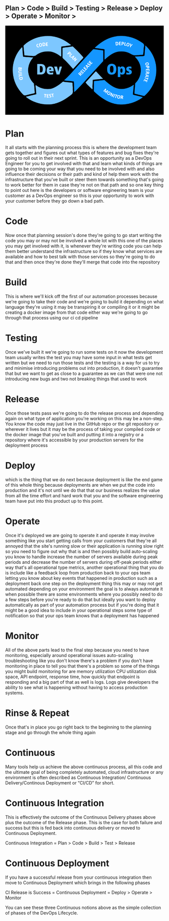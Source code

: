 ## Plan > Code > Build > Testing > Release > Deploy > Operate > Monitor >

![Alt text](./images/Day1_DevOpsCycle.png)

# Plan
It all starts with the planning process this is where the development team gets together and figures out what types of features and bug fixes they're going to roll out in their next sprint. This is an opportunity as a DevOps Engineer for you to get involved with that and learn what kinds of things are going to be coming your way that you need to be involved with and also influence their decisions or their path and kind of help them work with the infrastructure that you've built or steer them towards something that's going to work better for them in case they're not on that path and so one key thing to point out here is the developers or software engineering team is your customer as a DevOps engineer so this is your opportunity to work with your customer before they go down a bad path.

# Code
Now once that planning session's done they're going to go start writing the code you may or may not be involved a whole lot with this one of the places you may get involved with it, is whenever they're writing code you can help them better understand the infrastructure so if they know what services are available and how to best talk with those services so they're going to do that and then once they're done they'll merge that code into the repository

# Build
This is where we'll kick off the first of our automation processes because we're going to take their code and we're going to build it depending on what language they're using it may be transpiring it or compiling it or it might be creating a docker image from that code either way we're going to go through that process using our ci cd pipeline

# Testing
Once we've built it we're going to run some tests on it now the development team usually writes the test you may have some input in what tests get written but we need to run those tests and the testing is a way for us to try and minimise introducing problems out into production, it doesn't guarantee that but we want to get as close to a guarantee as we can that were one not introducing new bugs and two not breaking things that used to work

# Release
Once those tests pass we're going to do the release process and depending again on what type of application you're working on this may be a non-step. You know the code may just live in the GitHub repo or the git repository or wherever it lives but it may be the process of taking your compiled code or the docker image that you've built and putting it into a registry or a repository where it's accessible by your production servers for the deployment process

# Deploy
which is the thing that we do next because deployment is like the end game of this whole thing because deployments are when we put the code into production and it's not until we do that that our business realizes the value from all the time effort and hard work that you and the software engineering team have put into this product up to this point.

# Operate
Once it's deployed we are going to operate it and operate it may involve something like you start getting calls from your customers that they're all annoyed that the site's running slow or their application is running slow right so you need to figure out why that is and then possibly build auto-scaling you know to handle increase the number of servers available during peak periods and decrease the number of servers during off-peak periods either way that's all operational type metrics, another operational thing that you do is include like a feedback loop from production back to your ops team letting you know about key events that happened in production such as a deployment back one step on the deployment thing this may or may not get automated depending on your environment the goal is to always automate it when possible there are some environments where you possibly need to do a few steps before you're ready to do that but ideally you want to deploy automatically as part of your automation process but if you're doing that it might be a good idea to include in your operational steps some type of notification so that your ops team knows that a deployment has happened

# Monitor
All of the above parts lead to the final step because you need to have monitoring, especially around operational issues auto-scaling troubleshooting like you don't know there's a problem if you don't have monitoring in place to tell you that there's a problem so some of the things you might build monitoring for are memory utilization CPU utilization disk space, API endpoint, response time, how quickly that endpoint is responding and a big part of that as well is logs. Logs give developers the ability to see what is happening without having to access production systems.

# Rinse & Repeat
Once that's in place you go right back to the beginning to the planning stage and go through the whole thing again

# Continuous
Many tools help us achieve the above continuous process, all this code and the ultimate goal of being completely automated, cloud infrastructure or any environment is often described as Continuous Integration/ Continuous Delivery/Continous Deployment or “CI/CD” for short.

# Continuous Integration
This is effectively the outcome of the Continuous Delivery phases above plus the outcome of the Release phase. This is the case for both failure and success but this is fed back into continuous delivery or moved to Continuous Deployment.

Continuous Integration = Plan > Code > Build > Test > Release

# Continuous Deployment
If you have a successful release from your continuous integration then move to Continuous Deployment which brings in the following phases

CI Release is Success = Continuous Deployment = Deploy > Operate > Monitor

You can see these three Continuous notions above as the simple collection of phases of the DevOps Lifecycle.